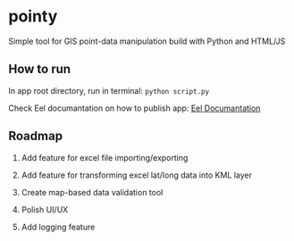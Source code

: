 # pointy
Simple tool for GIS point-data manipulation build with Python and HTML/JS

## How to run 

In app root directory, run in terminal:
`python script.py`

Check Eel documantation on how to publish app:
[Eel Documantation](https://github.com/python-eel/Eel/tree/main?tab=readme-ov-file#starting-the-app)

## Roadmap

1. Add feature for excel file importing/exporting

2. Add feature for transforming excel lat/long data into KML layer

3. Create map-based data validation tool

4. Polish UI/UX

5. Add logging feature

